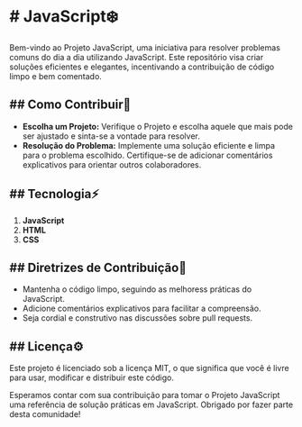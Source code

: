 <h1># JavaScript❄️</h1>
<p>Bem-vindo ao Projeto JavaScript, uma iniciativa para resolver problemas comuns do dia a dia utilizando JavaScript. Este repositório visa criar soluções eficientes e elegantes, incentivando a contribuição de código limpo e bem comentado.</p>

<h2>## Como Contribuir📂</h2>
<ul>
    <li><strong>Escolha um Projeto:</strong> Verifique o Projeto e escolha aquele que mais pode ser ajustado e sinta-se a vontade para resolver.</li>
    <li><strong> Resolução do Problema:</strong> Implemente uma solução eficiente e limpa para o problema escolhido. Certifique-se de adicionar comentários explicativos para orientar outros colaboradores.</li>
</ul>

<h2>## Tecnologia⚡</h2>
<ol>
    <li><strong>JavaScript</strong></li>
    <li><strong>HTML</strong></li>
    <li><strong>CSS</strong></li>
</ol>

<h2>## Diretrizes de Contribuição📌</h2>
<ul>
    <li>Mantenha o código limpo, seguindo as melhoress práticas do JavaScript.</li>
    <li>Adicione comentários explicativos para facilitar a compreensão.</li>
    <li>Seja cordial e construtivo nas discussões sobre pull requests.</li>
</ul>

<h2>## Licença⚙️</h2>
<p>Este projeto é licenciado sob a licença MIT, o que significa que você é livre para usar, modificar e distribuir este código.</p>
<p>Esperamos contar com sua contribuição para tomar o Projeto JavaScript uma referência de solução práticas em JavaScript. Obrigado por fazer parte desta comunidade!</p>